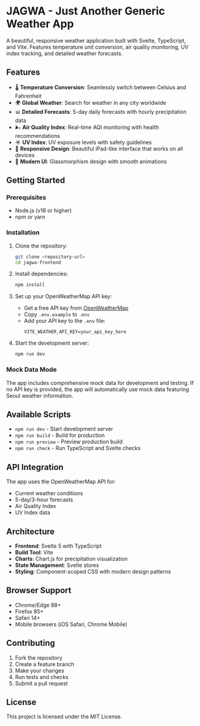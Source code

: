 # JAGWA - Just Another Generic Weather App

A beautiful, responsive weather application built with Svelte, TypeScript, and Vite. Features temperature unit conversion, air quality monitoring, UV index tracking, and detailed weather forecasts.

## Features

- 🌡️ **Temperature Conversion**: Seamlessly switch between Celsius and Fahrenheit
- 🌍 **Global Weather**: Search for weather in any city worldwide
- 📊 **Detailed Forecasts**: 5-day daily forecasts with hourly precipitation data
- 🌬️ **Air Quality Index**: Real-time AQI monitoring with health recommendations
- ☀️ **UV Index**: UV exposure levels with safety guidelines
- 📱 **Responsive Design**: Beautiful iPad-like interface that works on all devices
- 🎨 **Modern UI**: Glassmorphism design with smooth animations

## Getting Started

### Prerequisites

- Node.js (v18 or higher)
- npm or yarn

### Installation

1. Clone the repository:
   ```bash
   git clone <repository-url>
   cd jagwa-frontend
   ```

2. Install dependencies:
   ```bash
   npm install
   ```

3. Set up your OpenWeatherMap API key:
   - Get a free API key from [OpenWeatherMap](https://openweathermap.org/api)
   - Copy `.env.example` to `.env`
   - Add your API key to the `.env` file:
     ```
     VITE_WEATHER_API_KEY=your_api_key_here
     ```

4. Start the development server:
   ```bash
   npm run dev
   ```

### Mock Data Mode

The app includes comprehensive mock data for development and testing. If no API key is provided, the app will automatically use mock data featuring Seoul weather information.

## Available Scripts

- `npm run dev` - Start development server
- `npm run build` - Build for production
- `npm run preview` - Preview production build
- `npm run check` - Run TypeScript and Svelte checks

## API Integration

The app uses the OpenWeatherMap API for:
- Current weather conditions
- 5-day/3-hour forecasts
- Air Quality Index
- UV Index data

## Architecture

- **Frontend**: Svelte 5 with TypeScript
- **Build Tool**: Vite
- **Charts**: Chart.js for precipitation visualization
- **State Management**: Svelte stores
- **Styling**: Component-scoped CSS with modern design patterns

## Browser Support

- Chrome/Edge 88+
- Firefox 85+
- Safari 14+
- Mobile browsers (iOS Safari, Chrome Mobile)

## Contributing

1. Fork the repository
2. Create a feature branch
3. Make your changes
4. Run tests and checks
5. Submit a pull request

## License

This project is licensed under the MIT License.